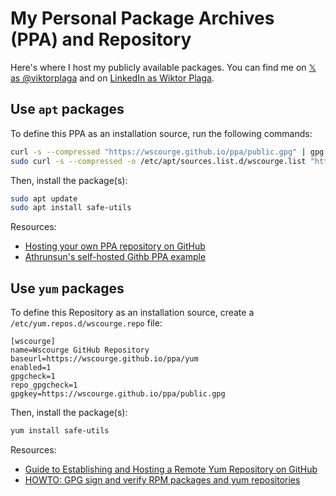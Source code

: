# My Personal Package Archives (PPA) and Repository

Here's where I host my publicly available packages. You can find me on [𝕏 as @viktorplaga](https://x.com/viktorplaga)
and on [LinkedIn as Wiktor Plaga](https://www.linkedin.com/in/wiktor-plaga-7a353a106).

## Use `apt` packages

To define this PPA as an installation source, run the following commands:

```bash
curl -s --compressed "https://wscourge.github.io/ppa/public.gpg" | gpg --dearmor | sudo tee /etc/apt/trusted.gpg.d/wscourge.gpg >/dev/null
sudo curl -s --compressed -o /etc/apt/sources.list.d/wscourge.list "https://wscourge.github.io/ppa/apt/wscourge.list"
```

Then, install the package(s):

```bash
sudo apt update
sudo apt install safe-utils
```

Resources:

- [Hosting your own PPA repository on GitHub](https://assafmo.github.io/2019/05/02/ppa-repo-hosted-on-github.html)
- [Athrunsun's self-hosted Githb PPA example](https://github.com/athrunsun/ppa)

## Use `yum` packages

To define this Repository as an installation source, create a `/etc/yum.repos.d/wscourge.repo` file:

```
[wscourge]
name=Wscourge GitHub Repository
baseurl=https://wscourge.github.io/ppa/yum
enabled=1
gpgcheck=1
repo_gpgcheck=1
gpgkey=https://wscourge.github.io/ppa/public.gpg
```

Then, install the package(s):

```bash
yum install safe-utils
```

Resources:

- [Guide to Establishing and Hosting a Remote Yum Repository on GitHub](https://medium.com/debugging-diaries/guide-to-establishing-and-hosting-a-remote-yum-repository-on-github-b8326b60ac68)
- [HOWTO: GPG sign and verify RPM packages and yum repositories](https://blog.packagecloud.io/how-to-gpg-sign-and-verify-rpm-packages-and-yum-repositories/)
